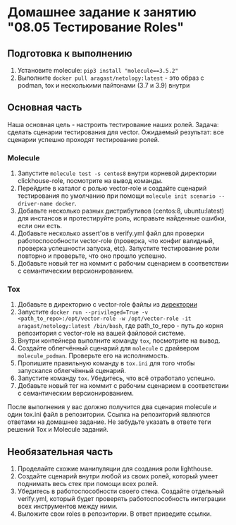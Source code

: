 # Домашнее задание к занятию "08.05 Тестирование Roles"

## Подготовка к выполнению
1. Установите molecule: `pip3 install "molecule==3.5.2"`
2. Выполните `docker pull aragast/netology:latest` -  это образ с podman, tox и несколькими пайтонами (3.7 и 3.9) внутри

## Основная часть

Наша основная цель - настроить тестирование наших ролей. Задача: сделать сценарии тестирования для vector. Ожидаемый результат: все сценарии успешно проходят тестирование ролей.

### Molecule

1. Запустите  `molecule test -s centos8` внутри корневой директории clickhouse-role, посмотрите на вывод команды.
2. Перейдите в каталог с ролью vector-role и создайте сценарий тестирования по умолчанию при помощи `molecule init scenario --driver-name docker`.
3. Добавьте несколько разных дистрибутивов (centos:8, ubuntu:latest) для инстансов и протестируйте роль, исправьте найденные ошибки, если они есть.
4. Добавьте несколько assert'ов в verify.yml файл для  проверки работоспособности vector-role (проверка, что конфиг валидный, проверка успешности запуска, etc). Запустите тестирование роли повторно и проверьте, что оно прошло успешно.
5. Добавьте новый тег на коммит с рабочим сценарием в соответствии с семантическим версионированием.

### Tox

1. Добавьте в директорию с vector-role файлы из [директории](./example)
2. Запустите `docker run --privileged=True -v <path_to_repo>:/opt/vector-role -w /opt/vector-role -it aragast/netology:latest /bin/bash`, где path_to_repo - путь до корня репозитория с vector-role на вашей файловой системе.
3. Внутри контейнера выполните команду `tox`, посмотрите на вывод.
5. Создайте облегчённый сценарий для `molecule` с драйвером `molecule_podman`. Проверьте его на исполнимость.
6. Пропишите правильную команду в `tox.ini` для того чтобы запускался облегчённый сценарий.
8. Запустите команду `tox`. Убедитесь, что всё отработало успешно.
9. Добавьте новый тег на коммит с рабочим сценарием в соответствии с семантическим версионированием.

После выполнения у вас должно получится два сценария molecule и один tox.ini файл в репозитории. Ссылка на репозиторий являются ответами на домашнее задание. Не забудьте указать в ответе теги решений Tox и Molecule заданий.

## Необязательная часть

1. Проделайте схожие манипуляции для создания роли lighthouse.
2. Создайте сценарий внутри любой из своих ролей, который умеет поднимать весь стек при помощи всех ролей.
3. Убедитесь в работоспособности своего стека. Создайте отдельный verify.yml, который будет проверять работоспособность интеграции всех инструментов между ними.
4. Выложите свои roles в репозитории. В ответ приведите ссылки.
